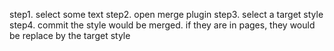 step1. select some text
step2. open merge plugin
step3. select a target style
step4. commit
the style would be merged. if they are in pages, they would be replace by the target style
